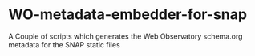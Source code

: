 # WO-metadata-embedder-for-snap
A Couple of scripts which generates the Web Observatory schema.org metadata for the SNAP static files 
